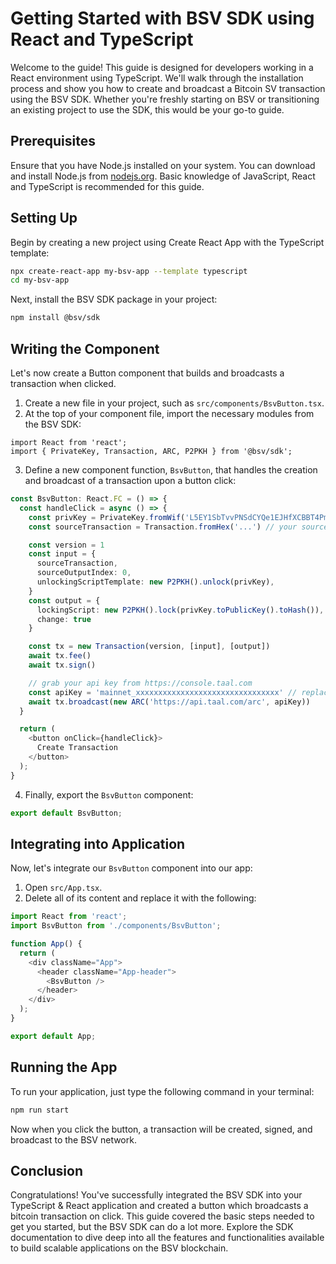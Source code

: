 Getting Started with BSV SDK using React and TypeScript
=======================================================

Welcome to the guide! This guide is designed for developers working in a React environment using TypeScript. We'll walk through the installation process and show you how to create and broadcast a Bitcoin SV transaction using the BSV SDK. Whether you're freshly starting on BSV or transitioning an existing project to use the SDK, this would be your go-to guide.

Prerequisites
-------------

Ensure that you have Node.js installed on your system. You can download and install Node.js from [nodejs.org](https://nodejs.org/). Basic knowledge of JavaScript, React and TypeScript is recommended for this guide.

Setting Up
----------

Begin by creating a new project using Create React App with the TypeScript template:

```bash
npx create-react-app my-bsv-app --template typescript
cd my-bsv-app
```

Next, install the BSV SDK package in your project:

```bash
npm install @bsv/sdk
```

Writing the Component
---------------------

Let's now create a Button component that builds and broadcasts a transaction when clicked.

1.  Create a new file in your project, such as `src/components/BsvButton.tsx`.
2.  At the top of your component file, import the necessary modules from the BSV SDK:

```
import React from 'react';
import { PrivateKey, Transaction, ARC, P2PKH } from '@bsv/sdk';
```

3.  Define a new component function, `BsvButton`, that handles the creation and broadcast of a transaction upon a button click:

```typescript
const BsvButton: React.FC = () => {
  const handleClick = async () => {
    const privKey = PrivateKey.fromWif('L5EY1SbTvvPNSdCYQe1EJHfXCBBT4PmnF6CDbzCm9iifZptUvDGB')
    const sourceTransaction = Transaction.fromHex('...') // your source transaction goes here

    const version = 1
    const input = {
      sourceTransaction,
      sourceOutputIndex: 0,
      unlockingScriptTemplate: new P2PKH().unlock(privKey),
    }
    const output = {
      lockingScript: new P2PKH().lock(privKey.toPublicKey().toHash()),
      change: true
    }

    const tx = new Transaction(version, [input], [output])
    await tx.fee()
    await tx.sign()

    // grab your api key from https://console.taal.com
    const apiKey = 'mainnet_xxxxxxxxxxxxxxxxxxxxxxxxxxxxxxxx' // replace
    await tx.broadcast(new ARC('https://api.taal.com/arc', apiKey))
  }

  return (
    <button onClick={handleClick}>
      Create Transaction
    </button>
  );
}
```

4.  Finally, export the `BsvButton` component:

```typescript
export default BsvButton;
```

Integrating into Application
----------------------------

Now, let's integrate our `BsvButton` component into our app:

1.  Open `src/App.tsx`.
2.  Delete all of its content and replace it with the following:

```typescript
import React from 'react';
import BsvButton from './components/BsvButton';

function App() {
  return (
    <div className="App">
      <header className="App-header">
        <BsvButton />
      </header>
    </div>
  );
}

export default App;
```

Running the App
---------------

To run your application, just type the following command in your terminal:

```bash
npm run start
```

Now when you click the button, a transaction will be created, signed, and broadcast to the BSV network.

Conclusion
----------

Congratulations! You've successfully integrated the BSV SDK into your TypeScript & React application and created a button which broadcasts a bitcoin transaction on click. This guide covered the basic steps needed to get you started, but the BSV SDK can do a lot more. Explore the SDK documentation to dive deep into all the features and functionalities available to build scalable applications on the BSV blockchain.
